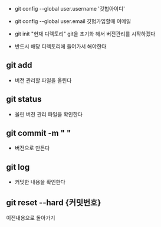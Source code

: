 * git config --global user.username '깃헙아이디'
* git config --global user.email 깃헙가입할때 이메일

* git init
"현재 디렉토리" git을 초기화 해서 버전관리를 시작하겠다 

* 반드시 해당 디렉토리에 들어가서 해야한다

## git add 
* 버전 관리할 파일을 올린다
## git status
* 올린 버전 관리 파일을 확인한다
## git commit -m " "
* 버전으로 만든다
## git log
* 커밋한 내용을 확인한다


## git reset --hard {커밋번호}
이전내용으로 돌아가기
